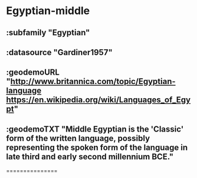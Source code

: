 # Egyptian-middle



## :subfamily "Egyptian"

## :datasource "Gardiner1957"

## :geodemoURL "http://www.britannica.com/topic/Egyptian-language https://en.wikipedia.org/wiki/Languages_of_Egypt"

## :geodemoTXT "Middle Egyptian is the 'Classic' form of the written language, possibly representing the spoken form of the language in late third and early second millennium BCE."

===============
